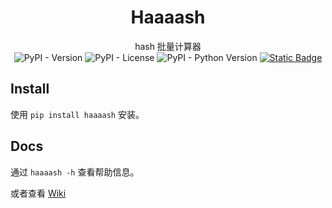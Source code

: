 <div align="center">

# Haaaash
hash 批量计算器<br>
![PyPI - Version](https://img.shields.io/pypi/v/haaaash?label=PyPI) ![PyPI - License](https://img.shields.io/pypi/l/haaaash) ![PyPI - Python Version](https://img.shields.io/pypi/pyversions/haaaash) [![Static Badge](https://img.shields.io/badge/PyPI-Link-blue)](https://pypi.org/project/haaaash/)

</div>

## Install
使用 `pip install haaaash` 安装。

## Docs
通过 `haaaash -h` 查看帮助信息。

或者查看 [Wiki](https://github.com/GudupaoSpark/Haaaash/Wiki)
